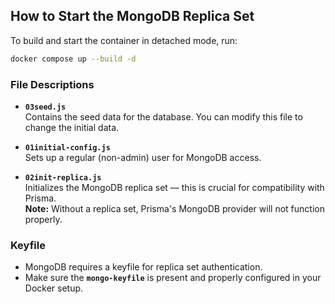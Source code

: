 ## How to Start the MongoDB Replica Set

To build and start the container in detached mode, run:

```bash
docker compose up --build -d
```

### File Descriptions

- **`03seed.js`**  
  Contains the seed data for the database. You can modify this file to change the initial data.

- **`01initial-config.js`**  
  Sets up a regular (non-admin) user for MongoDB access.

- **`02init-replica.js`**  
  Initializes the MongoDB replica set — this is crucial for compatibility with Prisma.  
  **Note:** Without a replica set, Prisma's MongoDB provider will not function properly.

### Keyfile

- MongoDB requires a keyfile for replica set authentication.
- Make sure the **`mongo-keyfile`** is present and properly configured in your Docker setup.
